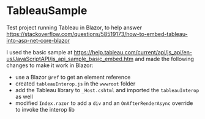# TableauSample

Test project running Tableau in Blazor, to help answer 
https://stackoverflow.com/questions/58519173/how-to-embed-tableau-into-asp-net-core-blazor

I used the basic sample at https://help.tableau.com/current/api/js_api/en-us/JavaScriptAPI/js_api_sample_basic_embed.htm and made 
the following changes to make it work in Blazor:

 - use a Blazor `@ref` to get an element reference
 - created `tableauInterop.js` in the `wwwroot` folder
 - add the Tableau library to `_Host.cshtml` and imported the `tableauInterop` as well
 - modified `Index.razor` to add a `div` and an `OnAfterRenderAsync` override to invoke the interop lib
 

